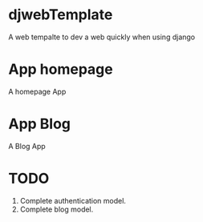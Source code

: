 djwebTemplate
=============

A web tempalte to dev a web quickly when using django

App homepage
============

A homepage App

App Blog
=========

A Blog App

TODO
====
1. Complete authentication model.
2. Complete blog model.
